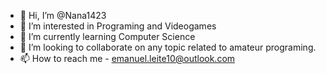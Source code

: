 - 👋 Hi, I’m @Nana1423
- 👀 I’m interested in Programing and Videogames
- 🌱 I’m currently learning Computer Science
- 💞️ I’m looking to collaborate on any topic related to amateur programing. 
- 📫 How to reach me - emanuel.leite10@outlook.com

<!---
Nana1423/Nana1423 is a ✨ special ✨ repository because its `README.md` (this file) appears on your GitHub profile.
You can click the Preview link to take a look at your changes.
--->
